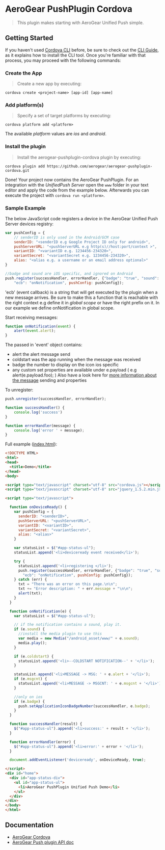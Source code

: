 # AeroGear PushPlugin Cordova
> This plugin makes starting with AeroGear Unified Push simple.

## Getting Started 
If you haven't used [Cordova CLI](https://github.com/apache/cordova-cli) before, be sure to check out the [CLI Guide](http://cordova.apache.org/docs/en/3.0.0/guide_cli_index.md.html), as it explains how to install the CLI tool. Once you're familiar with that process, you may proceed with the following commands:

### Create the App
> Create a new app by executing:

    cordova create <project-name> [app-id] [app-name]

### Add platform(s)
> Specify a set of target platforms by executing:

    cordova platform add <platform>

The available _platform_ values are _ios_ and _android_.

### Install the plugin
> Install the aerogear-pushplugin-cordova plugin by executing:

    cordova plugin add https://github.com/aerogear/aerogear-pushplugin-cordova.git

Done! Your project now contains the AeroGear PushPlugin. For an integration with the _UnifiedPush Server_ open the ```www``` folder in your text editor and apply the code from the example below. Afterwards you can execute the project with ```cordova run <platform>```.

### Sample Example
The below JavaScript code registers a device in the AeroGear Unified Push Server devices registry:

```js
var pushConfig = {
    // senderID is only used in the Android/GCM case
    senderID: "<senderID e.g Google Project ID only for android>",
    pushServerURL: "<pushServerURL e.g http(s)//host:port/context >",
    variantID: "<variantID e.g. 1234456-234320>",
    variantSecret: "<variantSecret e.g. 1234456-234320>",
    alias: "<alias e.g. a username or an email address optional>"
}

//badge and sound are iOS specific, and ignored on Android
push.register(successHandler, errorHandler, {"badge": "true", "sound": "true",
    "ecb": "onNotification", pushConfig: pushConfig});
```

'ecb' (event callback) is a string that will get executed by the plugin when a new message arrives. Be sure to make this a
function that is reachable with the right context e.g define it in _global scope_ or have the right prefix
on it. In our example we define onNotification in global scope.

Start receiving messages:

```js
function onNotification(event) {
    alert(event.alert);
}
```

The passed in 'event' object contains:
* alert the alert message send 
* coldstart was the app running when the message was received
* badge the number to display on the icon ios specific
* any custom set properties are available under e.payload ( e.g alert(e.payload.foo); )
Also have a look here for [more information about the message](http://aerogear.org/docs/specs/aerogear-push-messages/) sending and properties

To unregister:

```js
push.unregister(successHandler, errorHandler);

function successHandler() {
    console.log('success')
}

function errorHandler(message) {
    console.log('error ' + message);
}

```

Full example ([index.html](example/index.html)):

```html
<!DOCTYPE HTML>
<html>
<head>
  <title>Demo</title>
</head>
<body>

<script type="text/javascript" charset="utf-8" src="cordova.js"></script>
<script type="text/javascript" charset="utf-8" src="jquery_1.5.2.min.js"></script>

<script type="text/javascript">

  function onDeviceReady() {
    var pushConfig = {
      senderID: "<senderID>",
      pushServerURL: "<pushServerURL>",
      variantID: "<variantID>",
      variantSecret: "<variantSecret>",
      alias: "<alias>"
    }

    var statusList = $("#app-status-ul");
    statusList.append('<li>deviceready event received</li>');

    try {
      statusList.append('<li>registering </li>');
      push.register(successHandler, errorHandler, {"badge": "true", "sound": "true",
        "ecb": "onNotification", pushConfig: pushConfig});
    } catch (err) {
      txt = "There was an error on this page.\n\n";
      txt += "Error description: " + err.message + "\n\n";
      alert(txt);
    }
  }

  function onNotification(e) {
    var statusList = $("#app-status-ul");

    // if the notification contains a sound, play it.
    if (e.sound) {
      //install the media plugin to use this
      var media = new Media("/android_asset/www/" + e.sound);
      media.play();
    }

    if (e.coldstart) {
      statusList.append('<li>--COLDSTART NOTIFICATION--' + '</li>');
    }

    statusList.append('<li>MESSAGE -> MSG: ' + e.alert + '</li>');
    if (e.msgcnt) {
      statusList.append('<li>MESSAGE -> MSGCNT: ' + e.msgcnt + '</li>');
    }

    //only on ios
    if (e.badge) {
      push.setApplicationIconBadgeNumber(successHandler, e.badge);
    }
  }

  function successHandler(result) {
    $("#app-status-ul").append('<li>success:' + result + '</li>');
  }

  function errorHandler(error) {
    $("#app-status-ul").append('<li>error:' + error + '</li>');
  }

  document.addEventListener('deviceready', onDeviceReady, true);

</script>
<div id="home">
  <div id="app-status-div">
    <ul id="app-status-ul">
      <li>AeroGear PushPlugin Unified Push Demo</li>
    </ul>
  </div>
</div>
</body>
</html>

```


## Documentation
* [AeroGear Cordova](http://aerogear.org/cordova/)
* [AeroGear Push plugin API doc](http://aerogear.org/docs/specs/aerogear-cordova/index.html)
